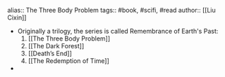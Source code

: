 alias:: The Three Body Problem
tags:: #book, #scifi, #read
author:: [[Liu Cixin]]

- Originally a trilogy, the series is called Remembrance of Earth's Past:
  1) [[The Three Body Problem]]
  2) [[The Dark Forest]]
  3) [[Death’s End]] 
  4) [[The Redemption of Time]]
-
